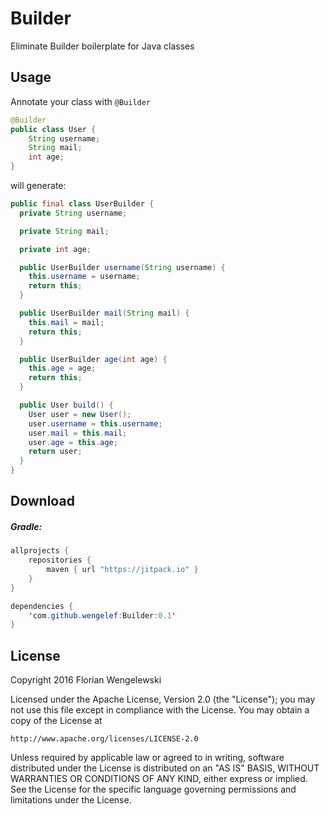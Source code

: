 # Builder

Eliminate Builder boilerplate for Java classes

## Usage

Annotate your class with `@Builder`

```java
@Builder
public class User {
    String username;
    String mail;
    int age;
}
```

will generate:

```java
public final class UserBuilder {
  private String username;

  private String mail;

  private int age;

  public UserBuilder username(String username) {
    this.username = username;
    return this;
  }

  public UserBuilder mail(String mail) {
    this.mail = mail;
    return this;
  }

  public UserBuilder age(int age) {
    this.age = age;
    return this;
  }

  public User build() {
    User user = new User();
    user.username = this.username;
    user.mail = this.mail;
    user.age = this.age;
    return user;
  }
}
```

## Download

##### Gradle:

```java
allprojects {
    repositories {
        maven { url "https://jitpack.io" }
    }
}
```

```java
dependencies {
    'com.github.wengelef:Builder:0.1'
}
```

## License

Copyright 2016 Florian Wengelewski

Licensed under the Apache License, Version 2.0 (the "License");
you may not use this file except in compliance with the License.
You may obtain a copy of the License at

    http://www.apache.org/licenses/LICENSE-2.0

Unless required by applicable law or agreed to in writing, software
distributed under the License is distributed on an "AS IS" BASIS,
WITHOUT WARRANTIES OR CONDITIONS OF ANY KIND, either express or implied.
See the License for the specific language governing permissions and
limitations under the License.
